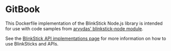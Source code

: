 # GitBook

This Dockerfile implementation of the BlinkStick Node.js library is intended for 
use with code samples from [arvydas' blinkstick-node module](https://github.com/arvydas/blinkstick-node).

See the [BlinkStick API implementations page](https://www.blinkstick.com/help/api-implementations) for more 
information on how to use BlinkSticks and APIs.
